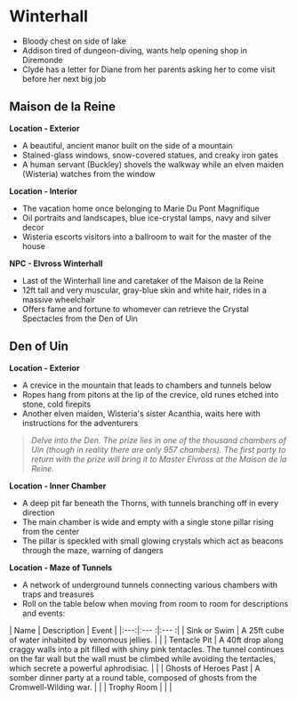 # Winterhall
- Bloody chest on side of lake
- Addison tired of dungeon-diving, wants help opening shop in Diremonde
- Clyde has a letter for Diane from her parents asking her to come visit before her next big job

## Maison de la Reine
**Location - Exterior**
- A beautiful, ancient manor built on the side of a mountain
- Stained-glass windows, snow-covered statues, and creaky iron gates
- A human servant (Buckley) shovels the walkway while an elven maiden (Wisteria) watches from the window

**Location - Interior**
- The vacation home once belonging to Marie Du Pont Magnifique
- Oil portraits and landscapes, blue ice-crystal lamps, navy and silver decor
- Wisteria escorts visitors into a ballroom to wait for the master of the house

**NPC - Elvross Winterhall**
- Last of the Winterhall line and caretaker of the Maison de la Reine
- 12ft tall and very muscular, gray-blue skin and white hair, rides in a massive wheelchair
- Offers fame and fortune to whomever can retrieve the Crystal Spectacles from the Den of Uin

## Den of Uin
**Location - Exterior**
- A crevice in the mountain that leads to chambers and tunnels below
- Ropes hang from pitons at the lip of the crevice, old runes etched into stone, cold firepits
- Another elven maiden, Wisteria's sister Acanthia, waits here with instructions for the adventurers

> *Delve into the Den. The prize lies in one of the thousand chambers of Uin (though in reality there are only 957 chambers). The first party to return with the prize will bring it to Master Elvross at the Maison de la Reine.*

**Location - Inner Chamber**
- A deep pit far beneath the Thorns, with tunnels branching off in every direction
- The main chamber is wide and empty with a single stone pillar rising from the center
- The pillar is speckled with small glowing crystals which act as beacons through the maze, warning of dangers

**Location - Maze of Tunnels**
- A network of underground tunnels connecting various chambers with traps and treasures
- Roll on the table below when moving from room to room for descriptions and events:


| Name | Description | Event |
|:---:|:--- :|:--- :|
| Sink or Swim | A 25ft cube of water inhabited by venomous jellies. |  |
| Tentacle Pit | A 40ft drop along craggy walls into a pit filled with shiny pink tentacles. The tunnel continues on the far wall but the wall must be climbed while avoiding the tentacles, which secrete a powerful aphrodisiac. |  |
| Ghosts of Heroes Past | A somber dinner party at a round table, composed of ghosts from the Cromwell-Wilding war. |  |
| Trophy Room |  |  |
